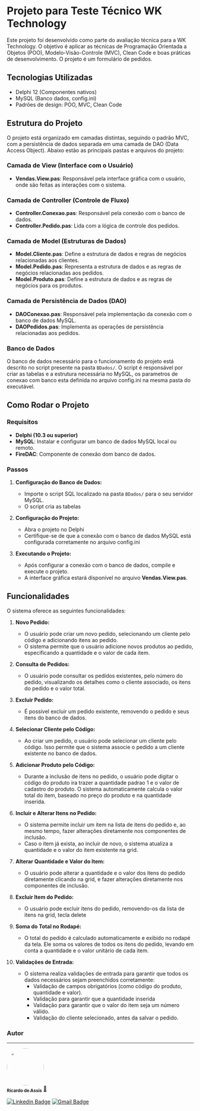 
# Projeto para Teste Técnico WK Technology

Este projeto foi desenvolvido como parte do avaliação técnica para a WK Technology. O objetivo é aplicar as técnicas de Programação Orientada a Objetos (POO), Modelo-Visão-Controle (MVC), Clean Code e boas práticas de desenvolvimento. O projeto é um formulário de pedidos.

## Tecnologias Utilizadas

- Delphi 12 (Componentes nativos)
- MySQL (Banco dados, config.ini)
- Padrões de design: POO, MVC, Clean Code

## Estrutura do Projeto

O projeto está organizado em camadas distintas, seguindo o padrão MVC, com a persistência de dados separada em uma camada de DAO (Data Access Object). Abaixo estão as principais pastas e arquivos do projeto:

### Camada de **View** (Interface com o Usuário)
- **Vendas.View.pas**: Responsável pela interface gráfica com o usuário, onde são feitas as interações com o sistema.

### Camada de **Controller** (Controle de Fluxo)
- **Controller.Conexao.pas**: Responsável pela conexão com o banco de dados.
- **Controller.Pedido.pas**: Lida com a lógica de controle dos pedidos.

### Camada de **Model** (Estruturas de Dados)
- **Model.Cliente.pas**: Define a estrutura de dados e regras de negócios relacionadas aos clientes.
- **Model.Pedido.pas**: Representa a estrutura de dados e as regras de negócios relacionadas aos pedidos.
- **Model.Produto.pas**: Define a estrutura de dados e as regras de negócios para os produtos.

### Camada de **Persistência de Dados (DAO)**
- **DAOConexao.pas**: Responsável pela implementação da conexão com o banco de dados MySQL.
- **DAOPedidos.pas**: Implementa as operações de persistência relacionadas aos pedidos.

### Banco de Dados

O banco de dados necessário para o funcionamento do projeto está descrito no script presente na pasta `BDados/`. O script é responsável por criar as tabelas e a estrutura necessária no MySQL, os parametros de conexao com banco esta definida no arquivo config.ini na mesma pasta do executável.

## Como Rodar o Projeto

### Requisitos

- **Delphi (10.3 ou superior)**
- **MySQL**: Instalar e configurar um banco de dados MySQL local ou remoto.
- **FireDAC**: Componente de conexão dom banco de dados.

### Passos

1. **Configuração do Banco de Dados:**
   - Importe o script SQL localizado na pasta `BDados/` para o seu servidor MySQL.
   - O script cria as tabelas

2. **Configuração do Projeto:**
   - Abra o projeto no Delphi
   - Certifique-se de que a conexão com o banco de dados MySQL está configurada corretamente no arquivo config.ini
   
3. **Executando o Projeto:**
   - Após configurar a conexão com o banco de dados, compile e execute o projeto.
   - A interface gráfica estará disponível no arquivo **Vendas.View.pas**.


## Funcionalidades

O sistema oferece as seguintes funcionalidades:

1. **Novo Pedido:**
   - O usuário pode criar um novo pedido, selecionando um cliente pelo código e adicionando itens ao pedido.
   - O sistema permite que o usuário adicione novos produtos ao pedido, especificando a quantidade e o valor de cada item.

2. **Consulta de Pedidos:**
   - O usuário pode consultar os pedidos existentes, pelo número do pedido, visualizando os detalhes como o cliente associado, os itens do pedido e o valor total.

3. **Excluir Pedido:**
   - É possível excluir um pedido existente, removendo o pedido e seus itens do banco de dados.

4. **Selecionar Cliente pelo Código:**
   - Ao criar um pedido, o usuário pode selecionar um cliente pelo código. Isso permite que o sistema associe o pedido a um cliente existente no banco de dados.

5. **Adicionar Produto pelo Código:**
   - Durante a inclusão de itens no pedido, o usuário pode digitar o código do produto  ira trazer a quantidade padrao 1 e o valor de cadastro do produto. O sistema automaticamente calcula o valor total do item, baseado no preço do produto e na quantidade inserida.

6. **Incluir e Alterar Itens no Pedido:**
   - O sistema permite incluir um item na lista de itens do pedido e, ao mesmo tempo, fazer alterações diretamente nos componentes de inclusão.
   - Caso o item já exista, ao incluir de novo, o sistema atualiza a quantidade e o valor do item existente na grid.

7. **Alterar Quantidade e Valor do Item:**
   - O usuário pode alterar a quantidade e o valor dos itens do pedido diretamente clicando na grid, e fazer alterações diretamente nos componentes de inclusão.

8. **Excluir Item do Pedido:**
   - O usuário pode excluir itens do pedido, removendo-os da lista de itens na grid, tecla delete

9. **Soma do Total no Rodapé:**
   - O total do pedido é calculado automaticamente e exibido no rodapé da tela. Ele soma os valores de todos os itens do pedido, levando em conta a quantidade e o valor unitário de cada item.

10. **Validações de Entrada:**
    - O sistema realiza validações de entrada para garantir que todos os dados necessários sejam preenchidos corretamente:
      - Validação de campos obrigatórios (como código do produto, quantidade e valor).
      - Validação para garantir que a quantidade inserida
      - Validação para garantir que o valor do item seja um número válido.
      - Validação do cliente selecionado, antes da salvar o pedido.

### Autor
---
<a href="https://www.flexnetsistemas.com.br/">
 <img style="border-radius: 50%;" src="https://avatars.githubusercontent.com/u/65642299?s=60&amp;v=4" width="100px;" alt=""/>
 <br />
 <sub><b>Ricardo de Assis</b></sub></a> <a href="https://www.flexnetsistemas.com.br/" title="Flexnet">🚀</a>

[![Linkedin Badge](https://img.shields.io/badge/-Ricardo-blue?style=flat-square&logo=Linkedin&logoColor=white&link=https://www.linkedin.com/in/ricardo-de-assis-dev/)](https://www.linkedin.com/in/ricardo-de-assis-dev/) 
[![Gmail Badge](https://img.shields.io/badge/-rdassis@gmail.com-c14438?style=flat-square&logo=Gmail&logoColor=white&link=mailto:rdassis@gmail.com)](mailto:rdassis@gmail.com)
